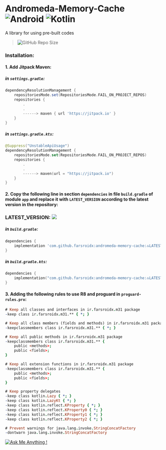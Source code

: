 # Andromeda-Memory-Cache ![Android](https://img.shields.io/badge/Android-3DDC84?style=for-the-badge&logo=android&logoColor=white) ![Kotlin](https://img.shields.io/badge/kotlin-%237F52FF.svg?style=for-the-badge&logo=kotlin&logoColor=white)

A library for using pre-built codes

> ![GitHub Repo Size](https://img.shields.io/github/repo-size/farsroidx/andromeda-memory-cache)

### Installation:

#### 1. Add Jitpack Maven:

##### in `settings.gradle`:
```groovy
dependencyResolutionManagement {
    repositoriesMode.set(RepositoriesMode.FAIL_ON_PROJECT_REPOS)
    repositories {
        .
        .
        ------> maven { url 'https://jitpack.io' }
    }
}
```

##### in `settings.gradle.kts`:
```kotlin
@Suppress("UnstableApiUsage")
dependencyResolutionManagement {
    repositoriesMode.set(RepositoriesMode.FAIL_ON_PROJECT_REPOS)
    repositories {
        .
        .
        ------> maven(url = "https://jitpack.io")
    }
}
```

#### 2. Copy the following line in section `dependencies` in file `build.gradle` of module `app` and replace it with `LATEST_VERSION` according to the latest version in the repository:

### LATEST_VERSION: [![](https://jitpack.io/v/farsroidx/andromeda-memory-cache.svg)](https://jitpack.io/#farsroidx/andromeda-memory-cache)

##### in `build.gradle`:
```groovy
dependencies {
    implementation 'com.github.farsroidx:andromeda-memory-cache:🔝LATEST_VERSION🔝'
}
```

##### in `build.gradle.kts`:
```kotlin
dependencies {
    implementation("com.github.farsroidx:andromeda-memory-cache:🔝LATEST_VERSION🔝")
}
```

#### 3. Adding the following rules to use R8 and proguard in `proguard-rules.pro`:

```pro
# Keep all classes and interfaces in ir.farsroidx.m31 package
-keep class ir.farsroidx.m31.** { *; }

# Keep all class members (fields and methods) in ir.farsroidx.m31 package
-keepclassmembers class ir.farsroidx.m31.** { *; }

# Keep all public methods in ir.farsroidx.m31 package
-keepclassmembers class ir.farsroidx.m31.** {
    public <methods>;
    public <fields>;
}

# Keep all extension functions in ir.farsroidx.m31 package
-keepclassmembers class ir.farsroidx.m31.** {
    public <methods>;
    public <fields>;
}

# Keep property delegates
-keep class kotlin.Lazy { *; }
-keep class kotlin.LazyKt { *; }
-keep class kotlin.reflect.KProperty { *; }
-keep class kotlin.reflect.KProperty0 { *; }
-keep class kotlin.reflect.KProperty1 { *; }
-keep class kotlin.reflect.KProperty2 { *; }

# Prevent warnings for java.lang.invoke.StringConcatFactory
-dontwarn java.lang.invoke.StringConcatFactory
```

[![Ask Me Anything !](https://img.shields.io/badge/Ask%20me-anything-1abc9c.svg)](https://github.com/farsroidx)
